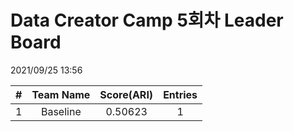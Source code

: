 # Data Creator Camp 5회차 Leader Board
2021/09/25 13:56

|#|Team Name|Score(ARI)|Entries|  
|:---:|:---:|:---:|:---:|  
|1|Baseline|0.50623|1|  
